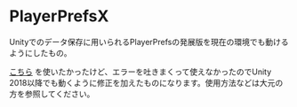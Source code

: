 # PlayerPrefsX
Unityでのデータ保存に用いられるPlayerPrefsの発展版を現在の環境でも動けるようにしたもの。

[こちら](http://wiki.unity3d.com/index.php/ArrayPrefs2) を使いたかったけど、エラーを吐きまくって使えなかったのでUnity 2018以降でも動くように修正を加えたものになります。使用方法などは大元の方を参照してください。
